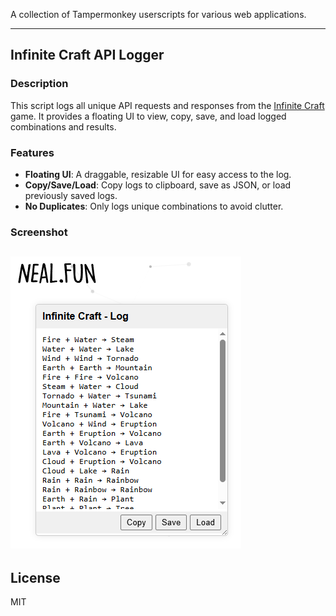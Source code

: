 A collection of Tampermonkey userscripts for various web applications.

---

## Infinite Craft API Logger

### Description
This script logs all unique API requests and responses from the [Infinite Craft](https://neal.fun/infinite-craft/) game. It provides a floating UI to view, copy, save, and load logged combinations and results.

### Features
- **Floating UI**: A draggable, resizable UI for easy access to the log.
- **Copy/Save/Load**: Copy logs to clipboard, save as JSON, or load previously saved logs.
- **No Duplicates**: Only logs unique combinations to avoid clutter.

### Screenshot
![Infinite Craft API Logger UI](screenshots/infiniteCraftLoggerUI.png)
---

## License
MIT
